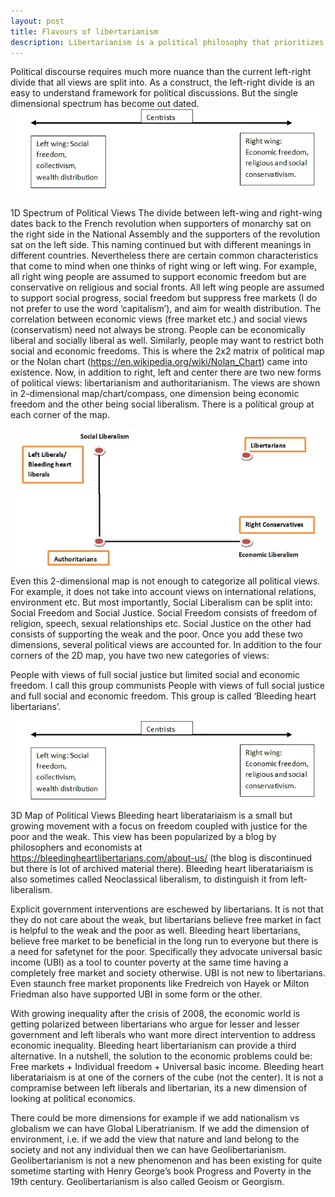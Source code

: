 ```yaml
---
layout: post
title: Flavours of libertarianism
description: Libertarianism is a political philosophy that prioritizes individual freedom and liberty. There are several nuances to it though.
---
```

Political discourse requires much more nuance than the current left-right divide that all views are split into. As a construct, the left-right divide is an easy to understand framework for political discussions. But the single dimensional spectrum has become out dated.
![1D Political Spectrum](/assets/images/post_images/1d_political_spectrum.webp)

1D Spectrum of Political Views
The divide between left-wing and right-wing dates back to the French revolution when supporters of monarchy sat on the right side in the National Assembly and the supporters of the revolution sat on the left side. This naming continued but with different meanings in different countries. Nevertheless there are certain common characteristics that come to mind when one thinks of right wing or left wing. For example, all right wing people are assumed to support economic freedom but are conservative on religious and social fronts. All left wing people are assumed to support social progress, social freedom but suppress free markets (I do not prefer to use the word ‘capitalism’), and aim for wealth distribution. The correlation between economic views (free market etc.) and social views (conservatism) need not always be strong. People can be economically liberal and socially liberal as well. Similarly, people may want to restrict both social and economic freedoms. This is where the 2x2 matrix of political map or the Nolan chart (https://en.wikipedia.org/wiki/Nolan_Chart) came into existence. Now, in addition to right, left and center there are two new forms of political views: libertarianism and authoritarianism. The views are shown in 2-dimensional map/chart/compass, one dimension being economic freedom and the other being social liberalism. There is a political group at each corner of the map.

![2D Political Spectrum](/assets/images/post_images/2d_political_spectrum.webp)
Even this 2-dimensional map is not enough to categorize all political views. For example, it does not take into account views on international relations, environment etc. But most importantly, Social Liberalism can be split into: Social Freedom and Social Justice. Social Freedom consists of freedom of religion, speech, sexual relationships etc. Social Justice on the other had consists of supporting the weak and the poor. Once you add these two dimensions, several political views are accounted for. In addition to the four corners of the 2D map, you have two new categories of views:

People with views of full social justice but limited social and economic freedom. I call this group communists
People with views of full social justice and full social and economic freedom. This group is called ‘Bleeding heart libertarians’.

![3D Political Spectrum](/assets/images/post_images/1d_political_spectrum.webp)
3D Map of Political Views
Bleeding heart liberatariaism is a small but growing movement with a focus on freedom coupled with justice for the poor and the weak. This view has been popularized by a blog by philosophers and economists at https://bleedingheartlibertarians.com/about-us/ (the blog is discontinued but there is lot of archived material there). Bleeding heart liberatariaism is also sometimes called Neoclassical liberalism, to distinguish it from left-liberalism.

Explicit government interventions are eschewed by libertarians. It is not that they do not care about the weak, but libertarians believe free market in fact is helpful to the weak and the poor as well. Bleeding heart libertarians, believe free market to be beneficial in the long run to everyone but there is a need for safetynet for the poor. Specifically they advocate universal basic income (UBI) as a tool to counter poverty at the same time having a completely free market and society otherwise. UBI is not new to libertarians. Even staunch free market proponents like Fredreich von Hayek or Milton Friedman also have supported UBI in some form or the other.

With growing inequality after the crisis of 2008, the economic world is getting polarized between libertarians who argue for lesser and lesser government and left liberals who want more direct intervention to address economic inequality. Bleeding heart libertarianism can provide a third alternative. In a nutshell, the solution to the economic problems could be: Free markets + Individual freedom + Universal basic income. Bleeding heart liberatariaism is at one of the corners of the cube (not the center). It is not a compramise between left liberals and libertarian, its a new dimension of looking at political economics.

There could be more dimensions for example if we add nationalism vs globalism we can have Global Liberatrianism. If we add the dimension of environment, i.e. if we add the view that nature and land belong to the society and not any individual then we can have Geolibertarianism. Geolibertarianism is not a new phenomenon and has been existing for quite sometime starting with Henry George’s book Progress and Poverty in the 19th century. Geolibertarianism is also called Geoism or Georgism.
